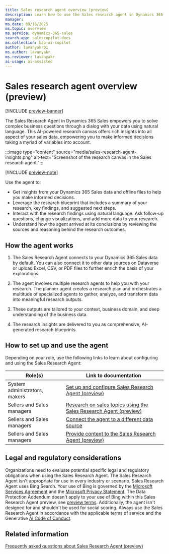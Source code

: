 ```yaml
---
title: Sales research agent overview (preview)
description: Learn how to use the Sales research agent in Dynamics 365 Sales to get insights about your customers, prospects, sales targets, and competitors.
manager:
ms.date: 09/16/2025
ms.topic: overview
ms.service: dynamics-365-sales
search.app: salescopilot-docs
ms.collection: bap-ai-copilot
author: lavanyakr01
ms.author: lavanyakr
ms.reviewer: lavanyakr
ai-usage: ai-assisted
---
```


# Sales research agent overview (preview)

[!INCLUDE [preview-banner](~/../shared-content/shared/preview-includes/preview-banner.md)]

The Sales Research Agent in Dynamics 365 Sales empowers you to solve complex business questions through a dialog with your data using natural language. This AI-powered research canvas offers rich insights into all aspect of your sales data, empowering you to make informed decisions taking a myriad of variables into account.

:::image type="content" source="media/sales-research-agent-insights.png" alt-text="Screenshot of the research canvas in the Sales research agent.":::

[!INCLUDE [preview-note](~/../shared-content/shared/preview-includes/preview-note.md)]

Use the agent to:

- Get insights from your Dynamics 365 Sales data and offline files to help you make informed decisions.
- Leverage the research blueprint that includes a summary of your research, key findings, and suggested next steps.
- Interact with the research findings using natural language. Ask follow-up questions, change visualizations, and add more data to your research.
- Understand how the agent arrived at its conclusions by reviewing the sources and reasoning behind the research outcomes.

## How the agent works

1. The Sales Research Agent connects to your Dynamics 365 Sales data by default. You can also connect it to other data sources on Dataverse or upload Excel, CSV, or PDF files to further enrich the basis of your explorations.

1. The agent involves multiple research agents to help you with your research. The planner agent creates a research plan and orchestrates a multitude of specialized agents to gather, analyze, and transform data into meaningful research outputs. 
1. These outputs are tailored to your context, business domain, and deep understanding of the business data.
1. The research insights are delivered to you as comprehensive, AI-generated research blueprints.

## How to set up and use the agent

Depending on your role, use the following links to learn about configuring and using the Sales Research Agent:

| Role(s)                        | Link to documentation                                                                                   |
|--------------------------------|----------------------------------------------------------------------------------------------|
| System administrators, makers  | [Set up and configure Sales Research Agent (preview)](configure-sales-research-agent.md)     |
| Sellers and Sales managers     | [Research on sales topics using the Sales Research Agent (preview)](use-sales-research-agent.md) |
| Sellers and Sales managers     | [Connect the agent to a different data source](sales-research-agent-connect-data.md)          |
| Sellers and Sales managers     | [Provide context to the Sales Research Agent (preview)](sales-research-agent-provide-context.md)  |

## Legal and regulatory considerations

Organizations need to evaluate potential specific legal and regulatory obligations when using the Sales Research Agent. The Sales Research Agent isn't appropriate for use in every industry or scenario. Sales Research Agent uses Bing Search. Your use of Bing is governed by the [Microsoft Services Agreement](https://go.microsoft.com/fwlink/?linkid=2178408) and the [Microsoft Privacy Statement](https://go.microsoft.com/fwlink/?LinkId=521839). The Data Protection Addendum doesn't apply to your use of Bing within this Sales Research Agent preview, see [preview terms](https://go.microsoft.com/fwlink/?linkid=2105274). Additionally, the agent isn't designed for and shouldn't be used for social scoring. Always use the Sales Research Agent in accordance with the applicable terms of service and the Generative [AI Code of Conduct](/legal/ai-code-of-conduct).

## Related information

[Frequently asked questions about Sales Research Agent (preview)](faqs-sales-research-agent.md)
